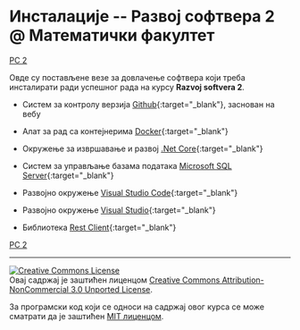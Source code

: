 # Инсталације -- Развој софтвера 2 @ Математички факултет

[РС 2](/README.md)

Овде су постављене везе за довлачење софтвера који треба инсталирати ради успешног рада на курсу **Razvoj softvera 2**.

* Систем за контролу верзија [Github](https://github.com/){:target="_blank"}, заснован на вебу

* Алат за рад са контејнерима [Docker](https://www.docker.com/products/docker-app){:target="_blank"}

* Окружење за извршавање и развој [.Net Core](https://dotnet.microsoft.com/download){:target="_blank"}

* Систем за управљање базама података [Microsoft SQL Server](https://www.microsoft.com/en-ie/sql-server/sql-server-downloads){:target="_blank"}

* Развојно окружење [Visual Studio Code](https://code.visualstudio.com/download){:target="_blank"}

* Развојно окружење [Visual Studio](https://visualstudio.microsoft.com/downloads/){:target="_blank"}

* Библиотека [Rest Client](https://marketplace.visualstudio.com/items?itemName=humao.rest-client){:target="_blank"}

[РС 2](/README.md)

---

<a rel="license" href="http://creativecommons.org/licenses/by-nc/3.0/"><img alt="Creative Commons License" style="border-width:0" src="https://i.creativecommons.org/l/by-nc/3.0/88x31.png" /></a><br />Овај садржај је заштићен лиценцом <a rel="license" href="http://creativecommons.org/licenses/by-nc/3.0/">Creative Commons Attribution-NonCommercial 3.0 Unported License</a>.

За програмски код који се односи на садржај овог курса се може сматрати да је заштићен [MIT лиценцом](/LICENSE).
